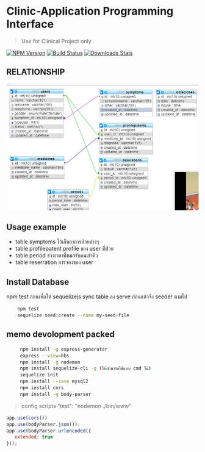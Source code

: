# Clinic-Application Programming Interface
> Use for Clinical Project only . 

[![NPM Version][npm-image]][npm-url]
[![Build Status][travis-image]][travis-url]
[![Downloads Stats][npm-downloads]][npm-url]

##  RELATIONSHIP

![](ER-DIAGRAM.png)



## Usage example

- table symptoms  ไว้เก็บอาการป่วยต่างๆ 
- table profilepatent     profile ของ user ที่ป่วย
- table period ช่วงเวลาที่หมอรับคนเข้าคิว
- table reserration การจองของ user



## Install Database
npm test ก่อนเพื่อให้ sequelizejs sync table ลง serve ก่อนแล้วจึง seeder ตามไป
```sh
    npm test
    sequelize seed:create --name my-seed-file
```

## memo  devolopment packed
```sh
     npm install -g express-generator
     express --view=hbs
     npm install -g nodemon
     npm install sequelize-cli -g (ให้สามารถใช้แบบ cmd ได้) 
     sequelize init
     npm install --save mysql2
     npm install cors
     npm install -g body-parser
```
 > config scripts   "test": "nodemon ./bin/www"

 ```javascript
app.use(cors())
app.use(bodyParser.json());
app.use(bodyParser.urlencoded({
    extended: true
}));
```
<!-- Markdown link & img dfn's -->
[npm-image]: https://img.shields.io/npm/v/datadog-metrics.svg?style=flat-square
[npm-url]: https://npmjs.org/package/datadog-metrics
[npm-downloads]: https://img.shields.io/npm/dm/datadog-metrics.svg?style=flat-square
[travis-image]: https://img.shields.io/travis/dbader/node-datadog-metrics/master.svg?style=flat-square
[travis-url]: https://travis-ci.org/dbader/node-datadog-metrics
[wiki]: https://github.com/yourname/yourproject/wiki
